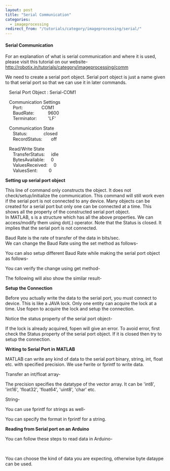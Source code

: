 ```yaml
---
layout: post
title: "Serial Communication"
categories:
  - imageprocessing
redirect_from: "/tutorials/category/imageprocessing/serial/"
---
```


#### Serial Communication

For an explanation of what is serial communication and where it is used, please visit this tutorial on our website-  
<http://robotix.in/tutorials/category/imageprocessing/comm>

We need to create a serial port object. Serial port object is just a name given to that serial port so that we can use it in later commands.

   Serial Port Object : Serial-COM1

   Communication Settings  
      Port:               COM1  
      BaudRate:           9600  
      Terminator:         'LF'

   Communication State  
      Status:             closed  
      RecordStatus:       off

   Read/Write State   
      TransferStatus:     idle  
      BytesAvailable:     0  
      ValuesReceived:     0  
      ValuesSent:         0

**Setting up serial port object**

This line of command only constructs the object. It does not check/setup/initialize the communication. This command will still work even if the serial port is not connected to any device. Many objects can be created for a serial port but only one can be connected at a time. This shows all the property of the constructed serial port object.  
In MATLAB, s is a structure which has all the above properties. We can access/modify them using dot(.) operator. Note that the Status is closed. It implies that the serial port is not connected.

Baud Rate is the rate of transfer of the data in bits/sec.  
We can change the Baud Rate using the set method as follows-

You can also setup different Baud Rate while making the serial port object as follows-

You can verify the change using get method-

The following will also show the similar result-

**Setup the Connection**

Before you actually write the data to the serial port, you must connect to device. This is like a JAVA lock. Only one entity can acquire the lock at a time. Use fopen to acquire the lock and setup the connection.

Notice the status property of the serial port object-

If the lock is already acquired, fopen will give an error. To avoid error, first check the Status property of the serial port object. If it is closed then try to setup the connection.

**Writing to Serial Port in MATLAB**

MATLAB can write any kind of data to the serial port binary, string, int, float etc. with specified precision. We use fwrite or fprintf to write data.

Transfer an int/float array-

The precision specifies the datatype of the vector array. It can be 'int8', 'int16', 'float32', 'float64', 'uint8', 'char' etc.

String-

You can use fprintf for strings as well-

You can specify the format in fprintf for a string.

**Reading from Serial port on an Arduino**

You can follow these steps to read data in Arduino-

 

You can choose the kind of data you are expecting, otherwise byte dataype can be used.